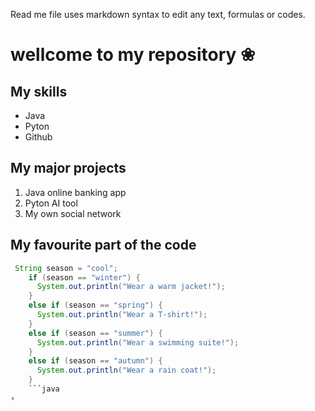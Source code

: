 Read me file uses markdown syntax to edit any text, formulas or codes.


# wellcome to my repository ❀
## My skills
- Java
- Pyton
- Github

## My major projects
1. Java online banking app
2. Pyton AI tool
3. My own social network


## My favourite part of the code
```java
 String season = "cool";
    if (season == "winter") {
      System.out.println("Wear a warm jacket!");
    }
    else if (season == "spring") {
      System.out.println("Wear a T-shirt!");
    }
    else if (season == "summer") {
      System.out.println("Wear a swimming suite!");
    }
    else if (season == "autumn") {
      System.out.println("Wear a rain coat!");
    }
    ```java
›
